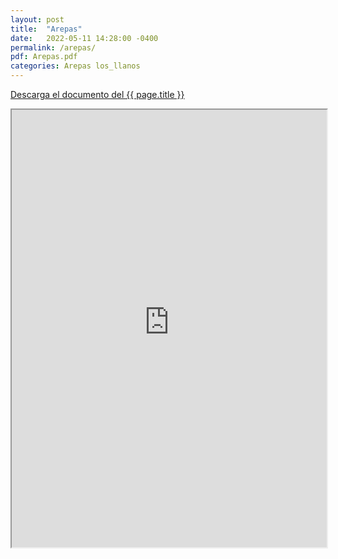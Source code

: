 ```yaml
---
layout: post
title:  "Arepas"
date:   2022-05-11 14:28:00 -0400
permalink: /arepas/
pdf: Arepas.pdf
categories: Arepas los_llanos
---
```


<a href="https://mapadepanesvenezolanos.github.io/assets/pdf/{{ page.pdf }}">Descarga el documento del {{ page.title }}</a>

<iframe src="https://mapadepanesvenezolanos.github.io/assets/pdf/{{ page.pdf }}" width="100%" height="700px">
